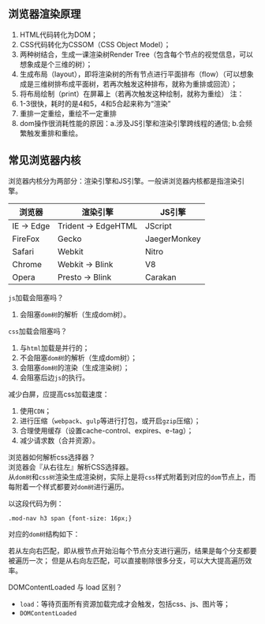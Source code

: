 ## 浏览器渲染原理

1. HTML代码转化为DOM；
2. CSS代码转化为CSSOM（CSS Object Model）；
3. 两种树结合，生成一课渲染树Render Tree（包含每个节点的视觉信息，可以想象成是个三维的树）；
4. 生成布局（layout），即将渲染树的所有节点进行平面排布（flow）（可以想象成是三维树排布成平面树，若再次触发这种排布，就称为重排或回流）；
5. 将布局绘制（print）在屏幕上（若再次触发这种绘制，就称为重绘）
注：
1. 1-3很快，耗时的是4和5，4和5合起来称为“渲染”
2. 重排一定重绘，重绘不一定重排
3. dom操作很消耗性能的原因：a.涉及JS引擎和渲染引擎跨线程的通信; b.会频繁触发重排和重绘。

## 常见浏览器内核
浏览器内核分为两部分：渲染引擎和JS引擎。一般讲浏览器内核都是指渲染引擎。        

| 浏览器 | 渲染引擎 | JS引擎
|----|---- | ----
| IE -> Edge | Trident -> EdgeHTML | JScript
| FireFox | Gecko | JaegerMonkey
| Safari | Webkit | Nitro
| Chrome | Webkit -> Blink | V8
| Opera | Presto -> Blink | Carakan

`js`加载会阻塞吗？
1. 会阻塞`dom树`的解析（生成dom树）。

`css`加载会阻塞吗？
1. 与`html`加载是并行的；
2. 不会阻塞`dom树`的解析（生成dom树）；
3. 会阻塞`dom树`的渲染（生成渲染树）；
4. 会阻塞后边`js`的执行。

减少白屏，应提高css加载速度：
1. 使用`CDN`；
2. 进行压缩（`webpack`、`gulp`等进行打包，或开启`gzip`压缩）；
3. 合理使用缓存（设置cache-control、expires、e-tag）；
4. 减少请求数（合并资源）。

浏览器如何解析css选择器？   
浏览器会『从右往左』解析CSS选择器。   
从`dom树`和`css树`渲染生成渲染树，实际上是将`css`样式附着到对应的`dom`节点上，而每附着一个样式都要对`dom树`进行遍历。

以这段代码为例：

    .mod-nav h3 span {font-size: 16px;}

对应的`dom树`结构如下：

若从左向右匹配，即从根节点开始沿每个节点分支进行遍历，结果是每个分支都要被遍历一次；
但是从右向左匹配，可以直接剔除很多分支，可以大大提高遍历效率。

DOMContentLoaded 与 load 区别？
* `load`：等待页面所有资源加载完成才会触发，包括css、js、图片等；
* `DOMContentLoaded`